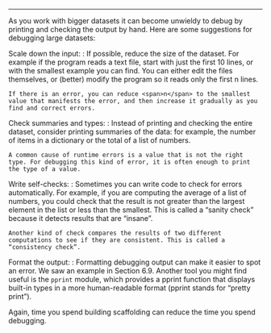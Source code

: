 ---------

As you work with bigger datasets it can become unwieldy to debug by printing and checking the output by hand. Here are some suggestions for debugging large datasets:

Scale down the input:
:   If possible, reduce the size of the dataset. For example if the program reads a text file, start with just the first 10 lines, or with the smallest example you can find. You can either edit the files themselves, or (better) modify the program so it reads only the first <span>n</span> lines.

    If there is an error, you can reduce <span>n</span> to the smallest value that manifests the error, and then increase it gradually as you find and correct errors.

Check summaries and types:
:   Instead of printing and checking the entire dataset, consider printing summaries of the data: for example, the number of items in a dictionary or the total of a list of numbers.

    A common cause of runtime errors is a value that is not the right type. For debugging this kind of error, it is often enough to print the type of a value.

Write self-checks:
:   Sometimes you can write code to check for errors automatically. For example, if you are computing the average of a list of numbers, you could check that the result is not greater than the largest element in the list or less than the smallest. This is called a “sanity check” because it detects results that are “insane”.

    Another kind of check compares the results of two different computations to see if they are consistent. This is called a “consistency check”.

Format the output:
:   Formatting debugging output can make it easier to spot an error. We saw an example in Section 6.9. Another tool you might find useful is the <span>`pprint`</span> module, which provides a <span>pprint</span> function that displays built-in types in a more human-readable format (<span>pprint</span> stands for “pretty print”).

Again, time you spend building scaffolding can reduce the time you spend debugging.

